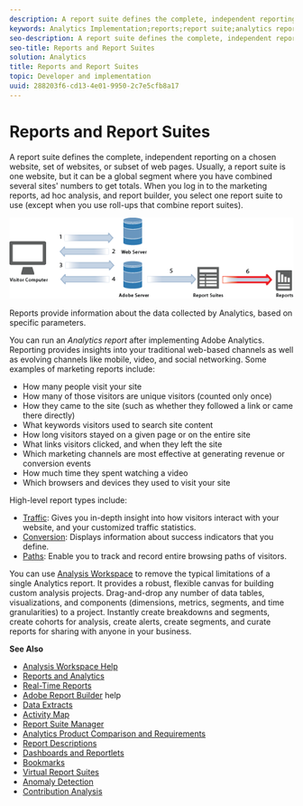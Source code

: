 ```yaml
---
description: A report suite defines the complete, independent reporting on a chosen website, set of websites, or subset of web pages. Usually, a report suite is one website, but it can be a global segment where you have combined several sites' numbers to get totals. When you log in to the marketing reports, ad hoc analysis, and report builder, you select one report suite to use (except when you use roll-ups that combine report suites).
keywords: Analytics Implementation;reports;report suite;analytics report;global segment;roll-ups;rollups;combine report suites;traffic;conversion;path
seo-description: A report suite defines the complete, independent reporting on a chosen website, set of websites, or subset of web pages. Usually, a report suite is one website, but it can be a global segment where you have combined several sites' numbers to get totals. When you log in to the marketing reports, ad hoc analysis, and report builder, you select one report suite to use (except when you use roll-ups that combine report suites).
seo-title: Reports and Report Suites
solution: Analytics
title: Reports and Report Suites
topic: Developer and implementation
uuid: 288203f6-cd13-4e01-9950-2c7e5cfb8a17
---
```


# Reports and Report Suites

A report suite defines the complete, independent reporting on a chosen website, set of websites, or subset of web pages. Usually, a report suite is one website, but it can be a global segment where you have combined several sites' numbers to get totals. When you log in to the marketing reports, ad hoc analysis, and report builder, you select one report suite to use (except when you use roll-ups that combine report suites).

 ![](assets/how-data-is-collected-6.png)

Reports provide information about the data collected by Analytics, based on specific parameters.

You can run an *Analytics report* after implementing Adobe Analytics. Reporting provides insights into your traditional web-based channels as well as evolving channels like mobile, video, and social networking. Some examples of marketing reports include:

* How many people visit your site 
* How many of those visitors are unique visitors (counted only once) 
* How they came to the site (such as whether they followed a link or came there directly) 
* What keywords visitors used to search site content 
* How long visitors stayed on a given page or on the entire site 
* What links visitors clicked, and when they left the site 
* Which marketing channels are most effective at generating revenue or conversion events 
* How much time they spent watching a video 
* Which browsers and devices they used to visit your site

High-level report types include:

* [Traffic](https://marketing.adobe.com/resources/help/en_US/reference/reports_traffic.html): Gives you in-depth insight into how visitors interact with your website, and your customized traffic statistics.
* [Conversion](https://marketing.adobe.com/resources/help/en_US/reference/reports_conversion.html): Displays information about success indicators that you define.
* [Paths](https://marketing.adobe.com/resources/help/en_US/reference/reports_paths.html): Enable you to track and record entire browsing paths of visitors.

You can use [Analysis Workspace](https://marketing.adobe.com/resources/help/en_US/analytics/analysis-workspace/) to remove the typical limitations of a single Analytics report. It provides a robust, flexible canvas for building custom analysis projects. Drag-and-drop any number of data tables, visualizations, and components (dimensions, metrics, segments, and time granularities) to a project. Instantly create breakdowns and segments, create cohorts for analysis, create alerts, create segments, and curate reports for sharing with anyone in your business.

<p class="head"> <b>See Also</b> </p>

* [Analysis Workspace Help](/help/analyze/analysis-workspace/analysis-workspace-features.md) 
* [Reports and Analytics](/help/analyze/reports-analytics/overview/report-overview.md) 
* [Real-Time Reports](https://marketing.adobe.com/resources/help/en_US/reference/realtime.html) 
* [Adobe Report Builder](https://marketing.adobe.com/resources/help/en_US/arb/) help 
* [Data Extracts](https://marketing.adobe.com/resources/help/en_US/sc/user/data_extract.html) 
* [Activity Map](https://marketing.adobe.com/resources/help/en_US/analytics/activitymap/) 
* [Report Suite Manager](https://marketing.adobe.com/resources/help/en_US/reference/report_suites_admin.html) 
* [Analytics Product Comparison and Requirements](https://marketing.adobe.com/resources/help/en_US/reference/analytics-product-comparison.html) 
* [Report Descriptions](https://marketing.adobe.com/resources/help/en_US/reference/reports_descriptions.html) 
* [Dashboards and Reportlets](https://marketing.adobe.com/resources/help/en_US/sc/user/dashboard.html) 
* [Bookmarks](/help/analyze/reports-analytics/bookmarks.md) 
* [Virtual Report Suites](/help/components/vrs/vrs-about.md) 
* [Anomaly Detection](/help/analyze/analysis-workspace/virtual-analyst/c-anomaly-detection/anomaly-detection.md) 
* [Contribution Analysis](/help/analyze/analysis-workspace/virtual-analyst/contribution-analysis/ca-tokens.md)

